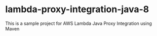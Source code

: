 # lambda-proxy-integration-java-8

This is a sample project for AWS Lambda Java Proxy Integration using Maven

